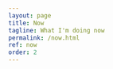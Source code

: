 ```yaml
---
layout: page
title: Now
tagline: What I'm doing now
permalink: /now.html
ref: now
order: 2
---
```


